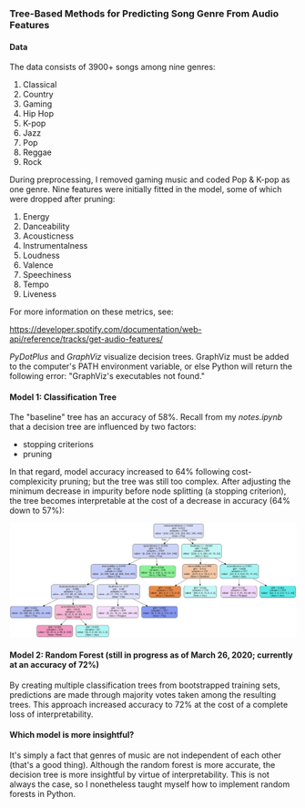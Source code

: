 ### Tree-Based Methods for Predicting Song Genre From Audio Features

#### Data
The data consists of 3900+ songs among nine genres:
1. Classical
2. Country
3. Gaming
4. Hip Hop
5. K-pop
6. Jazz
7. Pop
8. Reggae
9. Rock

During preprocessing, I removed gaming music and coded Pop & K-pop as one genre. Nine features were initially fitted in the model, some of which were dropped after pruning:
1. Energy
2. Danceability
3. Acousticness
4. Instrumentalness
5. Loudness
6. Valence
7. Speechiness
8. Tempo
9. Liveness

For more information on these metrics, see:

https://developer.spotify.com/documentation/web-api/reference/tracks/get-audio-features/

*PyDotPlus* and *GraphViz* visualize decision trees. GraphViz must be added to the computer's PATH environment variable, or else Python will return the following error: "GraphViz's executables not found."

#### Model 1: Classification Tree

The "baseline" tree has an accuracy of 58%. Recall from my *notes.ipynb* that a decision tree are influenced by two factors:
- stopping criterions
- pruning

In that regard, model accuracy increased to 64% following cost-complexicity pruning; but the tree was still too complex. After adjusting the minimum decrease in impurity before node splitting (a stopping criterion), the tree becomes interpretable at the cost of a decrease in accuracy (64% down to 57%):

![](finalDecisionTree.png)

#### Model 2:  Random Forest (still in progress as of March 26, 2020; currently at an accuracy of 72%)

By creating multiple classification trees from bootstrapped training sets, predictions are made through majority votes taken among the resulting trees. This approach increased accuracy to 72% at the cost of a complete loss of interpretability.

#### Which model is more insightful?
It's simply a fact that genres of music are not independent of each other (that's a good thing). Although the random forest is more accurate, the decision tree is more insightful by virtue of interpretability. This is not always the case, so I nonetheless taught myself how to implement random forests in Python.
